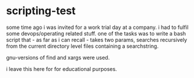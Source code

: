 # scripting-test

some time ago i was invited for a work trial day at a company. i had to fulfil some devops/operating related stuff. one of the tasks was to write a bash script that - as far as i can recall - takes two params, searches recursively from the current directory level files containing a searchstring.

gnu-versions of find and xargs were used.

i leave this here for for educational purposes.

